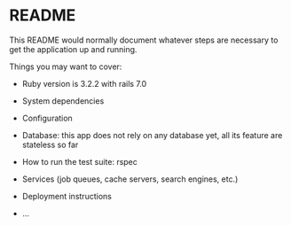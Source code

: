 # README

This README would normally document whatever steps are necessary to get the
application up and running.

Things you may want to cover:

* Ruby version is 3.2.2 with rails 7.0

* System dependencies

* Configuration

* Database: this app does not rely on any database yet, all its feature are stateless so far


* How to run the test suite: rspec

* Services (job queues, cache servers, search engines, etc.)

* Deployment instructions

* ...
